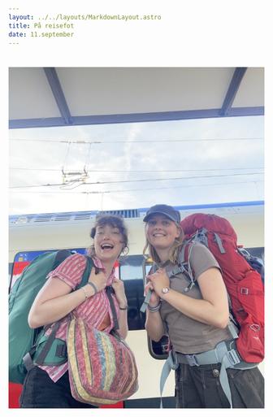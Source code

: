```yaml
---
layout: ../../layouts/MarkdownLayout.astro
title: På reisefot
date: 11.september
---
```


#

![reise](../../../public/images/backpack.jpeg)
